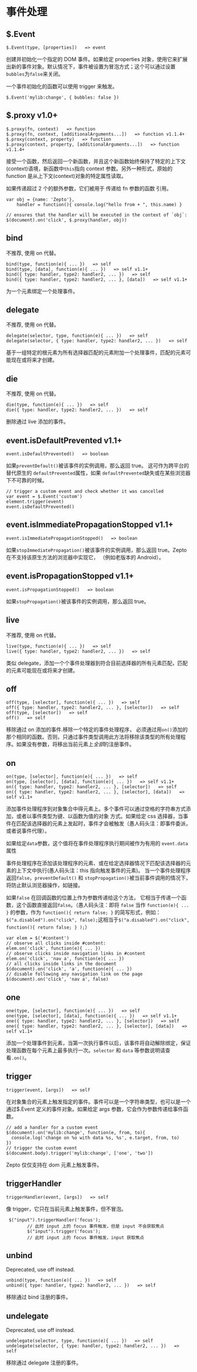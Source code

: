 # 事件处理

## $.Event

```
$.Event(type, [properties])   => event 
```

创建并初始化一个指定的 DOM 事件。如果给定 properties 对象，使用它来扩展出新的事件对象。默认情况下，事件被设置为冒泡方式；这个可以通过设置`bubbles`为`false`来关闭。

一个事件初始化的函数可以使用 trigger 来触发。

```
$.Event('mylib:change', { bubbles: false }) 
```

## $.proxy v1.0+

```
$.proxy(fn, context)   => function
$.proxy(fn, context, [additionalArguments...])   => function v1.1.4+
$.proxy(context, property)   => function
$.proxy(context, property, [additionalArguments...])   => function v1.1.4+ 
```

接受一个函数，然后返回一个新函数，并且这个新函数始终保持了特定的上下文(context)语境，新函数中`this`指向 context 参数。另外一种形式，原始的 function 是从上下文(context)对象的特定属性读取。

如果传递超过 2 个的额外参数，它们被用于 传递给 fn 参数的函数 引用。

```
var obj = {name: 'Zepto'},
    handler = function(){ console.log("hello from + ", this.name) }

// ensures that the handler will be executed in the context of `obj`:
$(document).on('click', $.proxy(handler, obj)) 
```

## bind

不推荐, 使用 on 代替。

```
bind(type, function(e){ ... })   => self
bind(type, [data], function(e){ ... })   => self v1.1+
bind({ type: handler, type2: handler2, ... })   => self
bind({ type: handler, type2: handler2, ... }, [data])   => self v1.1+ 
```

为一个元素绑定一个处理事件。

## delegate

不推荐, 使用 on 代替。

```
delegate(selector, type, function(e){ ... })   => self
delegate(selector, { type: handler, type2: handler2, ... })   => self 
```

基于一组特定的根元素为所有选择器匹配的元素附加一个处理事件，匹配的元素可能现在或将来才创建。

## die

不推荐, 使用 on 代替。

```
die(type, function(e){ ... })   => self
die({ type: handler, type2: handler2, ... })   => self 
```

删除通过 live 添加的事件。

## event.isDefaultPrevented v1.1+

```
event.isDefaultPrevented()   => boolean 
```

如果`preventDefault()`被该事件的实例调用，那么返回 true。 这可作为跨平台的替代原生的 `defaultPrevented`属性，如果 `defaultPrevented`缺失或在某些浏览器下不可靠的时候。

```
// trigger a custom event and check whether it was cancelled
var event = $.Event('custom')
element.trigger(event)
event.isDefaultPrevented() 
```

## event.isImmediatePropagationStopped v1.1+

```
event.isImmediatePropagationStopped()   => boolean 
```

如果`stopImmediatePropagation()`被该事件的实例调用，那么返回 true。Zepto 在不支持该原生方法的浏览器中实现它， （例如老版本的 Android）。

## event.isPropagationStopped v1.1+

```
event.isPropagationStopped()   => boolean 
```

如果`stopPropagation()`被该事件的实例调用，那么返回 true。

## live

不推荐, 使用 on 代替。

```
live(type, function(e){ ... })   => self
live({ type: handler, type2: handler2, ... })   => self 
```

类似 delegate，添加一个个事件处理器到符合目前选择器的所有元素匹配，匹配的元素可能现在或将来才创建。

## off

```
off(type, [selector], function(e){ ... })   => self
off({ type: handler, type2: handler2, ... }, [selector])   => self
off(type, [selector])   => self
off()   => self 
```

移除通过 on 添加的事件.移除一个特定的事件处理程序， 必须通过用`on()`添加的那个相同的函数。否则，只通过事件类型调用此方法将移除该类型的所有处理程序。如果没有参数，将移出当前元素上*全部*的注册事件。

## on

```
on(type, [selector], function(e){ ... })   => self
on(type, [selector], [data], function(e){ ... })   => self v1.1+
on({ type: handler, type2: handler2, ... }, [selector])   => self
on({ type: handler, type2: handler2, ... }, [selector], [data])   => self v1.1+ 
```

添加事件处理程序到对象集合中得元素上。多个事件可以通过空格的字符串方式添加，或者以事件类型为键、以函数为值的对象 方式。如果给定 css 选择器，当事件在匹配该选择器的元素上发起时，事件才会被触发（愚人码头注：即事件委派，或者说事件代理）。

如果给定`data`参数，这个值将在事件处理程序执行期间被作为有用的 `event.data` 属性

事件处理程序在添加该处理程序的元素、或在给定选择器情况下匹配该选择器的元素的上下文中执行(愚人码头注：this 指向触发事件的元素)。 当一个事件处理程序返回`false`，`preventDefault()` 和 `stopPropagation()`被当前事件调用的情况下， 将防止默认浏览器操作，如链接。

如果`false` 在回调函数的位置上作为参数传递给这个方法， 它相当于传递一个函数，这个函数直接返回`false`。（愚人码头注：即将 `false` 当作 `function(e){ ... }` 的参数，作为 `function(){ return false; }` 的简写形式，例如： `$("a.disabled").on("click", false);`这相当于`$("a.disabled").on("click", function(){ return false; } );`）

```
var elem = $('#content')
// observe all clicks inside #content:
elem.on('click', function(e){ ... })
// observe clicks inside navigation links in #content
elem.on('click', 'nav a', function(e){ ... })
// all clicks inside links in the document
$(document).on('click', 'a', function(e){ ... })
// disable following any navigation link on the page
$(document).on('click', 'nav a', false) 
```

## one

```
one(type, [selector], function(e){ ... })   => self
one(type, [selector], [data], function(e){ ... })   => self v1.1+
one({ type: handler, type2: handler2, ... }, [selector])   => self
one({ type: handler, type2: handler2, ... }, [selector], [data])   => self v1.1+ 
```

添加一个处理事件到元素，当第一次执行事件以后，该事件将自动解除绑定，保证处理函数在每个元素上最多执行一次。`selector` 和 `data` 等参数说明请查看`.on()`。

## trigger

```
trigger(event, [args])   => self 
```

在对象集合的元素上触发指定的事件。事件可以是一个字符串类型，也可以是一个 通过$.Event 定义的事件对象。如果给定 args 参数，它会作为参数传递给事件函数。

```
// add a handler for a custom event
$(document).on('mylib:change', function(e, from, to){
  console.log('change on %o with data %s, %s', e.target, from, to)
})
// trigger the custom event
$(document.body).trigger('mylib:change', ['one', 'two']) 
```

Zepto 仅仅支持在 dom 元素上触发事件。

## triggerHandler

```
triggerHandler(event, [args])   => self 
```

像 trigger，它只在当前元素上触发事件，但不冒泡。

```
 $("input").triggerHandler('focus');
        // 此时 input 上的 focus 事件触发，但是 input 不会获取焦点
        $("input").trigger('focus');
        // 此时 input 上的 focus 事件触发，input 获取焦点 
```

## unbind

Deprecated, use off instead.

```
unbind(type, function(e){ ... })   => self
unbind({ type: handler, type2: handler2, ... })   => self 
```

移除通过 bind 注册的事件。

## undelegate

Deprecated, use off instead.

```
undelegate(selector, type, function(e){ ... })   => self
undelegate(selector, { type: handler, type2: handler2, ... })   => self 
```

移除通过 delegate 注册的事件。